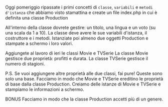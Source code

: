 Oggi pomeriggio ripassate i primi concetti di `classe`, `variabili` e `metodi d'istanza` che abbiamo visto stamattina e create un file index.php in cui è definita una classe Production

All'interno della classe dovrete gestire:
     un titolo, 
     una lingua e 
     un voto (su una scala da 1 a 10). 
La classe deve avere le sue variabili d'istanza, il costruttore e i metodi. Istanziate poi almeno due oggetti Production e stampate a schermo i loro valori.

<!-- BONUS 1 Creare un layout completo per stampare a schermo una lista di produzioni. Facciamo attenzione all’organizzazione del codice, suddividendolo in appositi file e cartelle. Possiamo ad esempio organizzare il codice:
creando un file dedicato ai dati (tipo le array di oggetti) che potremmo chiamare db.php
mettendo ciascuna classe nel proprio file e magari raggruppare tutte le classi in una cartella dedicata che possiamo chiamare Models
organizzando il layout dividendo la struttura ed i contenuti in file e parziali dedicati.
BONUS 2 Create una classe Genre (gli attributi potrebbero essere nome e descrizione) e fate in modo che la classe Production accetti un genere nel costruttore. Aggiornate le informazioni stampate a schermo con il genere. -->


Aggiungete al lavoro di ieri le classi Movie e TVSerie
La classe Movie gestisce due proprietà: profitti e durata.
La classe TVSerie gestisce il numero di stagioni.

P.S. Se vuoi aggiungere altre proprietà alle due classi, fai pure! Queste sono solo una base.
Facciamo in modo che Movie e TVSerie ereditino le proprietà di base dalla classe Production.
Creiamo delle istanze di Movie e TVSerie e stampiamo le informazioni a schermo.

BONUS Facciamo in modo che la classe Production accetti più di un genere.


